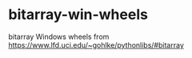 # bitarray-win-wheels
bitarray Windows wheels from https://www.lfd.uci.edu/~gohlke/pythonlibs/#bitarray
